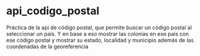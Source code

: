 # api_codigo_postal
Práctica de la api de código postal, que permite buscar un código postal al seleccionar un país. Y en base a eso mostrar las colonias en ese país con ese código postal y mostrar su estado, localidad y municipio además de las coordenadas de la georeferencia
